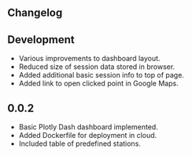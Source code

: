 Changelog
---------

## Development

* Various improvements to dashboard layout.
* Reduced size of session data stored in browser.
* Added additional basic session info to top of page.
* Added link to open clicked point in Google Maps.

## 0.0.2

* Basic Plotly Dash dashboard implemented.
* Added Dockerfile for deployment in cloud.
* Included table of predefined stations.
